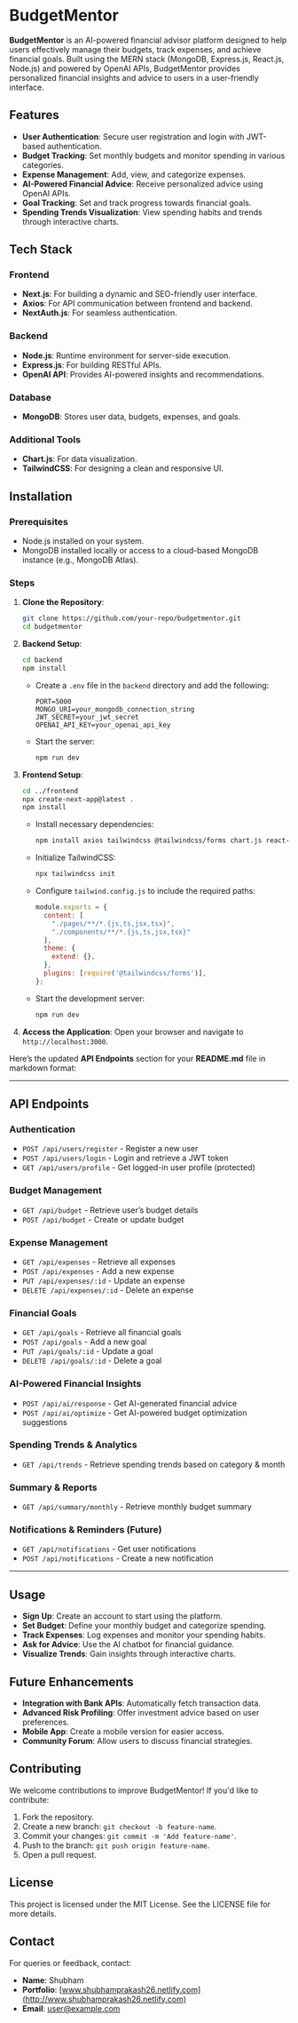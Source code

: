 # BudgetMentor

**BudgetMentor** is an AI-powered financial advisor platform designed to help users effectively manage their budgets, track expenses, and achieve financial goals. Built using the MERN stack (MongoDB, Express.js, React.js, Node.js) and powered by OpenAI APIs, BudgetMentor provides personalized financial insights and advice to users in a user-friendly interface.

## Features

- **User Authentication**: Secure user registration and login with JWT-based authentication.
- **Budget Tracking**: Set monthly budgets and monitor spending in various categories.
- **Expense Management**: Add, view, and categorize expenses.
- **AI-Powered Financial Advice**: Receive personalized advice using OpenAI APIs.
- **Goal Tracking**: Set and track progress towards financial goals.
- **Spending Trends Visualization**: View spending habits and trends through interactive charts.

## Tech Stack

### Frontend
- **Next.js**: For building a dynamic and SEO-friendly user interface.
- **Axios**: For API communication between frontend and backend.
- **NextAuth.js**: For seamless authentication.

### Backend
- **Node.js**: Runtime environment for server-side execution.
- **Express.js**: For building RESTful APIs.
- **OpenAI API**: Provides AI-powered insights and recommendations.

### Database
- **MongoDB**: Stores user data, budgets, expenses, and goals.

### Additional Tools
- **Chart.js**: For data visualization.
- **TailwindCSS**: For designing a clean and responsive UI.

## Installation

### Prerequisites
- Node.js installed on your system.
- MongoDB installed locally or access to a cloud-based MongoDB instance (e.g., MongoDB Atlas).

### Steps

1. **Clone the Repository**:
   ```bash
   git clone https://github.com/your-repo/budgetmentor.git
   cd budgetmentor
   ```

2. **Backend Setup**:
   ```bash
   cd backend
   npm install
   ```
   - Create a `.env` file in the `backend` directory and add the following:
     ```env
     PORT=5000
     MONGO_URI=your_mongodb_connection_string
     JWT_SECRET=your_jwt_secret
     OPENAI_API_KEY=your_openai_api_key
     ```
   - Start the server:
     ```bash
     npm run dev
     ```

3. **Frontend Setup**:
   ```bash
   cd ../frontend
   npx create-next-app@latest .
   npm install
   ```
   - Install necessary dependencies:
     ```bash
     npm install axios tailwindcss @tailwindcss/forms chart.js react-chartjs-2 next-auth
     ```
   - Initialize TailwindCSS:
     ```bash
     npx tailwindcss init
     ```
   - Configure `tailwind.config.js` to include the required paths:
     ```js
     module.exports = {
       content: [
         "./pages/**/*.{js,ts,jsx,tsx}",
         "./components/**/*.{js,ts,jsx,tsx}"
       ],
       theme: {
         extend: {},
       },
       plugins: [require('@tailwindcss/forms')],
     };
     ```
   - Start the development server:
     ```bash
     npm run dev
     ```

4. **Access the Application**:
   Open your browser and navigate to `http://localhost:3000`.

Here’s the updated **API Endpoints** section for your **README.md** file in markdown format:  

---

## **API Endpoints**  

### **Authentication**  
- `POST /api/users/register` - Register a new user  
- `POST /api/users/login` - Login and retrieve a JWT token  
- `GET /api/users/profile` - Get logged-in user profile (protected)  

### **Budget Management**  
- `GET /api/budget` - Retrieve user’s budget details  
- `POST /api/budget` - Create or update budget  

### **Expense Management**  
- `GET /api/expenses` - Retrieve all expenses  
- `POST /api/expenses` - Add a new expense  
- `PUT /api/expenses/:id` - Update an expense  
- `DELETE /api/expenses/:id` - Delete an expense  

### **Financial Goals**  
- `GET /api/goals` - Retrieve all financial goals  
- `POST /api/goals` - Add a new goal  
- `PUT /api/goals/:id` - Update a goal  
- `DELETE /api/goals/:id` - Delete a goal  

### **AI-Powered Financial Insights**  
- `POST /api/ai/response` - Get AI-generated financial advice  
- `POST /api/ai/optimize` - Get AI-powered budget optimization suggestions  

### **Spending Trends & Analytics**  
- `GET /api/trends` - Retrieve spending trends based on category & month  

### **Summary & Reports**  
- `GET /api/summary/monthly` - Retrieve monthly budget summary  

### **Notifications & Reminders** (Future)  
- `GET /api/notifications` - Get user notifications  
- `POST /api/notifications` - Create a new notification  

---

## Usage

- **Sign Up**: Create an account to start using the platform.
- **Set Budget**: Define your monthly budget and categorize spending.
- **Track Expenses**: Log expenses and monitor your spending habits.
- **Ask for Advice**: Use the AI chatbot for financial guidance.
- **Visualize Trends**: Gain insights through interactive charts.

## Future Enhancements

- **Integration with Bank APIs**: Automatically fetch transaction data.
- **Advanced Risk Profiling**: Offer investment advice based on user preferences.
- **Mobile App**: Create a mobile version for easier access.
- **Community Forum**: Allow users to discuss financial strategies.

## Contributing

We welcome contributions to improve BudgetMentor! If you'd like to contribute:
1. Fork the repository.
2. Create a new branch: `git checkout -b feature-name`.
3. Commit your changes: `git commit -m 'Add feature-name'`.
4. Push to the branch: `git push origin feature-name`.
5. Open a pull request.

## License

This project is licensed under the MIT License. See the LICENSE file for more details.

## Contact

For queries or feedback, contact:
- **Name**: Shubham
- **Portfolio**: [www.shubhamprakash26.netlify.com](http://www.shubhamprakash26.netlify.com)
- **Email**: user@example.com